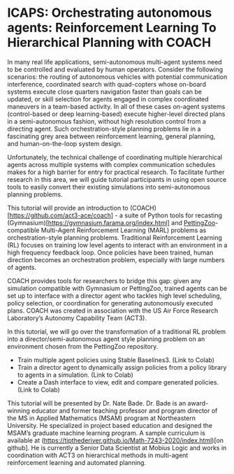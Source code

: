 # ICAPS: Orchestrating autonomous agents: Reinforcement Learning To Hierarchical Planning with COACH

In many real life applications, semi-autonomous multi-agent systems need to be controlled and evaluated by human operators. Consider the following scenarios: the routing of autonomous vehicles with potential communication interference, coordinated search with quad-copters whose on-board systems execute close quarters navigation faster than goals can be updated, or skill selection for agents engaged in complex coordinated maneuvers in a team-based activity. In all of these cases on-agent systems (control-based or deep learning-based) execute higher-level directed plans in a semi-autonomous fashion, without high resolution control from a directing agent. Such orchestration-style planning problems lie in a fascinating grey area between reinforcement learning, general planning, and human-on-the-loop system design. 

Unfortunately, the technical challenge of coordinating multiple hierarchical agents across multiple systems with complex communication schedules makes for a high barrier for entry for practical research. To facilitate further research in this area, we will guide tutorial participants in using open source tools to easily convert their existing simulations into semi-autonomous planning problems.

This tutorial will provide an introduction to (COACH)[https://github.com/act3-ace/coach] - a suite of Python tools for recasting (Gymnasium)[https://gymnasium.farama.org/index.html] and [PettingZoo](https://pettingzoo.farama.org/index.html)-compatible Multi-Agent Reinforcement Learning (MARL) problems as orchestration-style planning problems. Traditional Reinforcement Learning (RL) focuses on training low level agents to interact with an environment in a high frequency feedback loop. Once policies have been trained, human direction becomes an orchestration problem, especially with large numbers of agents.

COACH provides tools for researchers to bridge this gap: given any simulation compatible with Gymnasium or PettingZoo, trained agents can be set up to interface with a director agent who tackles high level scheduling, policy selection, or coordination for generating autonomously executed plans. COACH was created in association with the US Air Force Research Laboratory’s Autonomy Capability Team (ACT3).

In this tutorial, we will go over the transformation of a traditional RL problem into a director/semi-autonomous agent style planning problem on an environment chosen from the PettingZoo repository. 

* Train multiple agent policies using Stable Baselines3. (Link to Colab)
* Train a director agent to dynamically assign policies from a policy library to agents in a simulation. (Link to Colab)
* Create a Dash interface to view, edit and compare generated policies. (Link to Colab)


This tutorial will be presented by Dr. Nate Bade. Dr. Bade is an award-winning educator and former teaching professor and program director of the MS in Applied Mathematics (MSAM) program at Northeastern University. He specialized in project based education and designed the MSAM’s graduate machine learning program. A sample curriculum is available at (https://tipthederiver.github.io/Math-7243-2020/index.html)[on github]. He is currently a Senior Data Scientist at Mobius Logic and works in coordination with ACT3 on hierarchical methods in multi-agent reinforcement learning and automated planning. 

